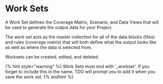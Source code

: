 # Work Sets

A Work Set defines the Coverage Matrix, Scenario, and Data Views that will be used to generate the output data for your Project.

The work set acts as the master collection for all of the data blocks (files) and rules (coverage matrix) that will both define what the output looks like as well as where the data is selected from.

Worksets can be created, edited, and deleted.

{% hint style="warning" %}
Work Sets must end with '\_workset'.  If you forget to include this in the name, TDO will prompt you to add it when you save the work set.
{% endhint %}
